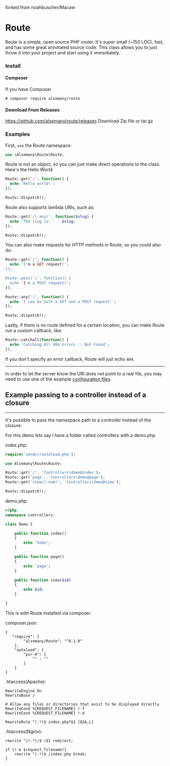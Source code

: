 forked from noahbuscher/Macaw

Route
=====

Route is a simple, open source PHP router. It's super small (~150 LOC), fast, and has some great annotated source code. This class allows you to just throw it into your project and start using it immediately.


 
### Install

#### Composer

If you have Composer

```
# composer require alsemany/route
```

#### Download From Releases
https://github.com/alsemany/route/releases
Download Zip file or tar.gz


### Examples

First, `use` the Route namespace:

```PHP
use \Alsemany\Route\Route;
```

Route is not an object, so you can just make direct operations to the class. Here's the Hello World:

```PHP
Route::get('/', function() {
  echo 'Hello world!';
});

Route::dispatch();
```

Route also supports lambda URIs, such as:

```PHP
Route::get('/(:any)', function($slug) {
  echo 'The slug is: ' . $slug;
});

Route::dispatch();
```

You can also make requests for HTTP methods in Route, so you could also do:

```PHP
Route::get('/', function() {
  echo 'I'm a GET request!';
});

Route::post('/', function() {
  echo 'I'm a POST request!';
});

Route::any('/', function() {
  echo 'I can be both a GET and a POST request!';
});

Route::dispatch();
```

Lastly, if there is no route defined for a certain location, you can make Route run a custom callback, like:

```PHP
Route::catchall(function() {
  echo 'Catching All 404 Errors :: Not Found';
});
```

If you don't specify an error callback, Route will just echo `404`.

<hr>

In order to let the server know the URI does not point to a real file, you may need to use one of the example [configuration files](https://github.com/alsemany/Route/blob/master/config).


## Example passing to a controller instead of a closure
<hr>
It's possible to pass the namespace path to a controller instead of the closure:

For this demo lets say I have a folder called controllers with a demo.php

index.php:

```php
require('vendor/autoload.php');

use Alsemany\Route\Route;

Route::get('/', 'Controllers\demo@index');
Route::get('page', 'Controllers\demo@page');
Route::get('view/(:num)', 'Controllers\demo@view');

Route::dispatch();
```

demo.php:

```php
<?php
namespace controllers;

class Demo {

    public function index()
    {
        echo 'home';
    }

    public function page()
    {
        echo 'page';
    }

    public function view($id)
    {
        echo $id;
    }

}
```

This is with Route installed via composer.

composer.json:

```
{
   "require": {
        "alsemany/Route": "^0.1.0"
    },
    "autoload": {
        "psr-4": {
            "" : ""
        }
    }
}
````

.htaccess(Apache):

```
RewriteEngine On
RewriteBase /

# Allow any files or directories that exist to be displayed directly
RewriteCond %{REQUEST_FILENAME} !-f
RewriteCond %{REQUEST_FILENAME} !-d

RewriteRule ^(.*)$ index.php?$1 [QSA,L]
```

.htaccess(Nginx):

```
rewrite ^/(.*)/$ /$1 redirect;

if (!-e $request_filename){
	rewrite ^(.*)$ /index.php break;
}

```
